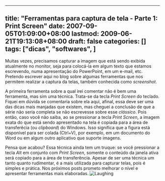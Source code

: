 
---
title: "Ferramentas para captura de tela - Parte 1: Print Screen"
date: 2007-09-05T01:09:00+08:00
lastmod: 2009-06-21T19:13:08+08:00
draft: false
categories: []
tags: ["dicas", "softwares", ]
---


Muitas vezes, precisamos capturar a imagem que está sendo exibida atualmente no monitor, seja para colocá-la em algum texto que estamos escrevendo, numa apresentação do PowerPoint, em um e-mail, etc. Pretendo escrever aqui no blog sobre algumas ferramentas que nos permitem realizar a captura da telas, também conhecida como *screenshot*.

A primeira ferramenta sobre a qual irei comentar não é bem uma ferramenta, mas sim uma técnica. Trata-se da tecla *Print Screen* do teclado. Fiquei em dúvida se comentaria sobre ela aqui, afinal, essa deve ser uma das dicas mais manjadas que existem, mas cheguei a conclusão de que a série não seria completa se não escrevesse sobre esse *clássico*. Pois então, caso você não saiba, ao se pressionar a tecla *Print Screen*, a imagem exata do que está sendo apresentado na tela é copiada para a área de transferêcia (ou *clipboard*) do Windows. Isso significa que a figura está disponível para ser colada (Ctrl+V), por exemplo, em um documento do Word ou em algum outro aplicativo que suporte imagens.

Pensa que acabou? Essa técnica ainda tem um truque: se você pressionar a tecla *Alt* em conjunto com *Print Screen*, somente o conteúdo da janela ativa será copiado para a área de transferência. Apesar de ser uma técnica um tanto quanto rudimentar, é a mais utilizada para capturar telas, pois é simples e prática. Nos próximos posts prometo melhorar o nível e apresentar ferramentas mais elaboradas. ![Laughing](http://localhost/blog/editors/tiny_mce3/plugins/emotions/img/smiley-laughing.gif "Laughing")

